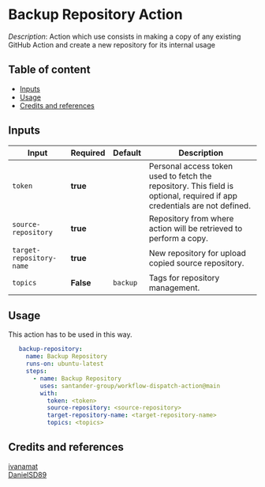 # Backup Repository Action

_Description_: Action which use consists in 
making a copy of any existing GitHub Action 
and create a new repository for its internal usage

## Table of content

* [Inputs](#inputs)
* [Usage](#usage)
* [Credits and references](#credits-and-references)

## Inputs

| Input                    | Required  | Default  | Description                                                                                                             |
|--------------------------|-----------|----------|-------------------------------------------------------------------------------------------------------------------------|
| `token`                  | **true**  |          | Personal access token used to fetch the repository. This field is optional, required if app credentials are not defined.|
| `source-repository`      | **true**  |          | Repository from where action will be retrieved to perform a copy.                                                       |
| `target-repository-name` | **true**  |          | New repository for upload copied source repository.                                                                     |
| `topics`                 | **False** | `backup` | Tags for repository management.                                                                                         |

## Usage

This action has to be used in this way.

```yaml
   backup-repository:
     name: Backup Repository
     runs-on: ubuntu-latest
     steps:
       - name: Backup Repository
         uses: santander-group/workflow-dispatch-action@main
         with:
           token: <token>
           source-repository: <source-repository>
           target-repository-name: <target-repository-name>
           topics: <topics>
```          

## Credits and references

[ivanamat](https://github.com/ivanamat)\
[DanielSD89](https://github.com/DanielSD89)
